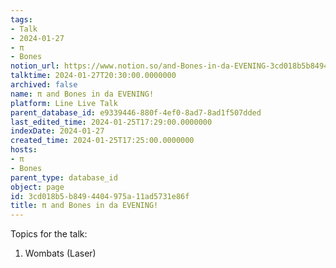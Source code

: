 ```yaml
---
tags:
- Talk
- 2024-01-27
- π
- Bones
notion_url: https://www.notion.so/and-Bones-in-da-EVENING-3cd018b5b8494404975a11ad5731e86f
talktime: 2024-01-27T20:30:00.0000000
archived: false
name: π and Bones in da EVENING!
platform: Line Live Talk
parent_database_id: e9339446-880f-4ef0-8ad7-8ad1f507dded
last_edited_time: 2024-01-25T17:29:00.0000000
indexDate: 2024-01-27
created_time: 2024-01-25T17:25:00.0000000
hosts:
- π
- Bones
parent_type: database_id
object: page
id: 3cd018b5-b849-4404-975a-11ad5731e86f
title: π and Bones in da EVENING!
---
```


Topics for the talk:
1. Wombats (Laser)

























